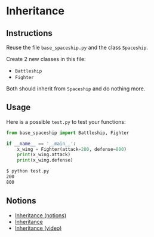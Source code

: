 # Inheritance

## Instructions

Reuse the file `base_spaceship.py` and the class `Spaceship`.

Create 2 new classes in this file:

* `Battleship`
* `Fighter`

Both should inherit from `Spaceship` and do nothing more.

## Usage

Here is a possible `test.py` to test your functions:

```python
from base_spaceship import Battleship, Fighter

if __name__ == '__main__':
    x_wing = Fighter(attack=200, defense=800)
    print(x_wing.attack)
    print(x_wing.defense)
```

```bash
$ python test.py
200
800
```


## Notions

* [Inheritance (notions)](https://openclassrooms.com/fr/courses/7150616-apprenez-la-programmation-orientee-objet-avec-python/7196180-appliquez-l-heritage-dans-votre-code-python)
* [Inheritance](https://openclassrooms.com/fr/courses/7150616-apprenez-la-programmation-orientee-objet-avec-python/7196232-ecrivez-une-sous-classe-en-python)
* [Inheritance (video)](https://youtu.be/UJhWrQZUe9I)
